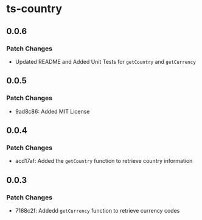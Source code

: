 # ts-country

## 0.0.6 

### Patch Changes 

- Updated README and Added Unit Tests for `getCountry` and `getCurrency`

## 0.0.5

### Patch Changes

- 9ad8c86: Added MIT License

## 0.0.4

### Patch Changes

- acd17af: Added the `getCountry` function to retrieve country information

## 0.0.3

### Patch Changes

- 7188c2f: Addedd `getCurrency` function to retrieve currency codes
